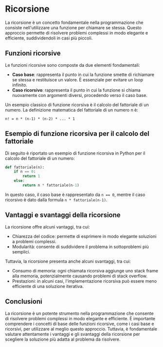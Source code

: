 # Ricorsione

La ricorsione è un concetto fondamentale nella programmazione che consiste nell'utilizzare una funzione per chiamare se stessa. Questo approccio permette di risolvere problemi complessi in modo elegante e efficiente, suddividendoli in casi più piccoli.

## Funzioni ricorsive

Le funzioni ricorsive sono composte da due elementi fondamentali:
- **Caso base**: rappresenta il punto in cui la funzione smette di richiamare se stessa e restituisce un valore. È essenziale per evitare un loop infinito.
- **Caso ricorsivo**: rappresenta il punto in cui la funzione si chiama nuovamente con argomenti diversi, procedendo verso il caso base.

Un esempio classico di funzione ricorsiva è il calcolo del fattoriale di un numero. La definizione matematica del fattoriale di un numero n è:
```
n! = n * (n-1) * (n-2) * ... * 1
```

## Esempio di funzione ricorsiva per il calcolo del fattoriale

Di seguito è riportato un esempio di funzione ricorsiva in Python per il calcolo del fattoriale di un numero:

```python
def fattoriale(n):
    if n == 0:
        return 1
    else:
        return n * fattoriale(n-1)
```

In questo caso, il caso base è rappresentato da `n == 0`, mentre il caso ricorsivo è dato dalla formula `n * fattoriale(n-1)`.

## Vantaggi e svantaggi della ricorsione

La ricorsione offre alcuni vantaggi, tra cui:
- Chiarezza del codice: permette di esprimere in modo elegante soluzioni a problemi complessi.
- Modularità: consente di suddividere il problema in sottoproblemi più semplici.

Tuttavia, la ricorsione presenta anche alcuni svantaggi, tra cui:
- Consumo di memoria: ogni chiamata ricorsiva aggiunge uno stack frame alla memoria, potenzialmente causando problemi di stack overflow.
- Prestazioni: in alcuni casi, l'implementazione ricorsiva può essere meno efficiente di una soluzione iterativa.

## Conclusioni

La ricorsione è un potente strumento nella programmazione che consente di risolvere problemi complessi in modo elegante e efficiente. È importante comprendere i concetti di base delle funzioni ricorsive, come i casi base e ricorsivi, per utilizzare al meglio questo approccio. Tuttavia, è fondamentale valutare attentamente i vantaggi e gli svantaggi della ricorsione per scegliere la soluzione più adatta al problema da risolvere.